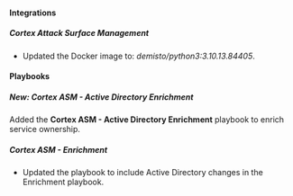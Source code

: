 #### Integrations
##### Cortex Attack Surface Management
- Updated the Docker image to: *demisto/python3:3.10.13.84405*.

#### Playbooks

##### New: Cortex ASM - Active Directory Enrichment

Added the **Cortex ASM - Active Directory Enrichment** playbook to enrich service ownership.

##### Cortex ASM - Enrichment

- Updated the playbook to include Active Directory changes in the Enrichment playbook.
